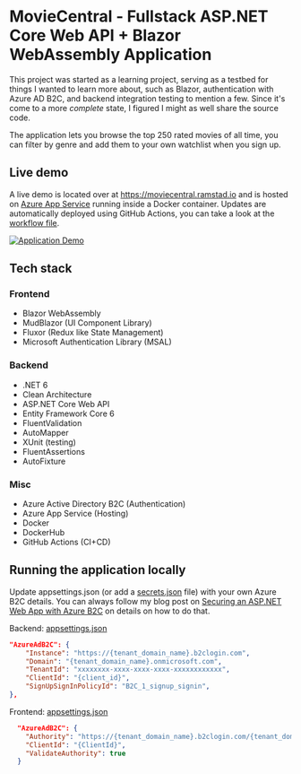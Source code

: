 # MovieCentral - Fullstack ASP.NET Core Web API + Blazor WebAssembly Application
This project was started as a learning project, serving as a testbed for things I wanted to learn more about, such as Blazor, authentication with Azure AD B2C, and backend integration testing to mention a few. Since it's come to a more *complete* state, I figured I might as well share the source code.

The application lets you browse the top 250 rated movies of all time, you can filter by genre and add them to your own watchlist when you sign up.

## Live demo
A live demo is located over at https://moviecentral.ramstad.io and is hosted on [Azure App Service](https://azure.microsoft.com/en-us/services/app-service/) running inside a Docker container. Updates are automatically deployed using GitHub Actions, you can take a look at the [workflow file](.github/workflows/docker-ci-cd.yml).

[![Application Demo](preview.webp)](https://moviecentral.ramstad.io)

## Tech stack

### Frontend
- Blazor WebAssembly
- MudBlazor (UI Component Library)
- Fluxor (Redux like State Management)
- Microsoft Authentication Library (MSAL)

### Backend
- .NET 6
- Clean Architecture
- ASP.NET Core Web API
- Entity Framework Core 6
- FluentValidation
- AutoMapper
- XUnit (testing)
- FluentAssertions
- AutoFixture

### Misc
- Azure Active Directory B2C (Authentication)
- Azure App Service (Hosting)
- Docker
- DockerHub
- GitHub Actions (CI+CD)

## Running the application locally
Update appsettings.json (or add a [secrets.json](https://docs.microsoft.com/en-us/aspnet/core/security/app-secrets?view=aspnetcore-6.0&tabs=windows) file) with your own Azure B2C details. You can always follow my blog post on [Securing an ASP.NET Web App with Azure B2C](https://ramstad.io/2022/03/17/Securing-an-ASP-NET-6-Web-App-with-Azure-AD-B2C-using-Authorization-Code-Flow-with-PKCE/) on details on how to do that.

Backend: [appsettings.json](src/MovieCentral.Server/appsettings.json)
```json
"AzureAdB2C": {
    "Instance": "https://{tenant_domain_name}.b2clogin.com",
    "Domain": "{tenant_domain_name}.onmicrosoft.com",
    "TenantId": "xxxxxxxx-xxxx-xxxx-xxxx-xxxxxxxxxxxx",
    "ClientId": "{client_id}",
    "SignUpSignInPolicyId": "B2C_1_signup_signin",
},
```
Frontend: [appsettings.json](src/MovieCentral.Client/wwwroot/appsettings.json)
```json
  "AzureAdB2C": {
    "Authority": "https://{tenant_domain_name}.b2clogin.com/{tenant_domain_name}.onmicrosoft.com/B2C_1_signup_signin",
    "ClientId": "{ClientId}",
    "ValidateAuthority": true
  }
```